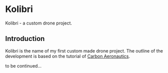 # Kolibri

Kolibri - a custom drone project.

## Introduction

Kolibri is the name of my first custom made drone project. The outline of the
development is based on the tutorial of [Carbon Aeronautics](https://github.com/CarbonAeronautics).

to be continued...

